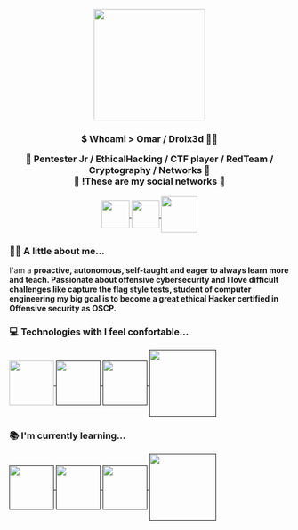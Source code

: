 <p align="center" whidth="300">
  <img align="center" width="200" src="https://user-images.githubusercontent.com/109915316/208697223-cda5ffc4-8d50-42a8-923e-72f490425e01.jpg"/>
  <h3 align="center">$ Whoami > Omar / Droix3d 🐱‍💻</3>
 </p>
 
 <p align="center" <strong> 📍 Pentester Jr / EthicalHacking / CTF player / RedTeam / Cryptography / Networks 📍 </strong> <br / >🔻 !These are my social networks 🔻 </p>
 
 <p align="center">
   <a href="https://www.instagram.com/omarv3_drx/" tagret="blank" style="margin-rigth: 4px ">
     <img align="center" src="https://user-images.githubusercontent.com/109915316/208707429-5e3827e9-5a8f-423a-9ee5-3e2344b486a7.png"heigth=50px width=50px>
    </a>
<a href="https://www.linkedin.com/in/omar-velazquezc-91abb022a/" tagret="blank" style="margin-rigth: 4px ">
     <img align="center" src="https://user-images.githubusercontent.com/109915316/208708713-4206bf3e-1a24-4bc3-9e8b-34ce9c9feaed.png"heigth=50px width=50px>
    </a>
<a href="https://app.hackthebox.com/users/806860" tagret="blank" style="margin-rigth: 4px ">
     <img align="center" src="https://user-images.githubusercontent.com/109915316/208710886-223b7995-d05e-4502-b79a-6dabdd25b41d.png"heigth=65px width=65px>
    </a>

</p>
      
 ### 🐱‍👤 A little about me...
 
 <p> I'am a <strong> proactive, autonomous, self-taught and eager to always learn more and teach. Passionate about offensive cybersecurity and I love difficult challenges like capture the flag style tests, student of computer engineering my big goal is to become a great ethical Hacker certified in Offensive security as OSCP. </strong> 
 
 </p>

### 💻 Technologies with I feel confortable...

 </a>
<a href="https://www.python.org/" tagret="blank" style="margin-rigth: 4px ">
     <img align="center" src="https://user-images.githubusercontent.com/109915316/208715879-aaadc632-105e-4df0-ae0b-968ecc545867.png"heigth=80px width=80px>
    </a>

 </a>
<a href="" tagret="blank" style="margin-rigth: 4px ">
     <img align="center" src="https://user-images.githubusercontent.com/109915316/208716785-180ff6db-d0b9-4028-a946-cb44f551f8fa.png"heigth=80px width=80px>
    </a>

<a href="" tagret="blank" style="margin-rigth: 4px ">
     <img align="center" src="https://user-images.githubusercontent.com/109915316/208717201-f15c643a-5b2c-4b62-870a-17a9f58cb23d.png"heigth=80px width=80px>
    </a>
  
  <a href="" tagret="blank" style="margin-rigth: 4px ">
     <img align="center" src="https://user-images.githubusercontent.com/109915316/208700640-7d29b027-e6bd-443e-96c1-3703b4bdc321.png"heigth=120px width=120px>
    </a>


### 📚 I'm currently learning...

</a>
<a href="" tagret="blank" style="margin-rigth: 4px ">
     <img align="center" src="https://user-images.githubusercontent.com/109915316/208719672-756e4e5c-3ea3-4114-beac-eda6163e5257.png"heigth=80px width=80px>
    </a>
 
 </a>
<a href="" tagret="blank" style="margin-rigth: 4px ">
     <img align="center" src="https://user-images.githubusercontent.com/109915316/208719805-6bff7fb5-e536-4f92-8b76-0f93f50aa2a4.png"heigth=80px width=80px>
    </a></a>

<a href="" tagret="blank" style="margin-rigth: 4px ">
     <img align="center" src="https://user-images.githubusercontent.com/109915316/208719922-ebcc2213-d23b-4e4d-9f2c-5817eff3eded.png"heigth=80px width=80px>
    </a>
    
  <a href="" tagret="blank" style="margin-rigth: 4px ">
     <img align="center" src="https://user-images.githubusercontent.com/109915316/208720358-efe68ccb-5fe6-487e-831f-4215a9a55349.png"heigth=120px width=120px>
    </a>
